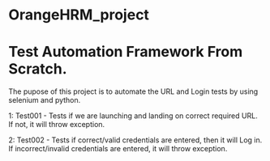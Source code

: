 # OrangeHRM_project
# Test Automation Framework From Scratch.
The pupose of this project is to automate the URL and Login tests by using selenium and python.

1: Test001 - Tests if we are launching and landing on correct required URL. If not, it will throw exception.

2: Test002 - Tests if correct/valid credentials are entered, then it will Log in. If incorrect/invalid credentials are entered, it will throw exception.
